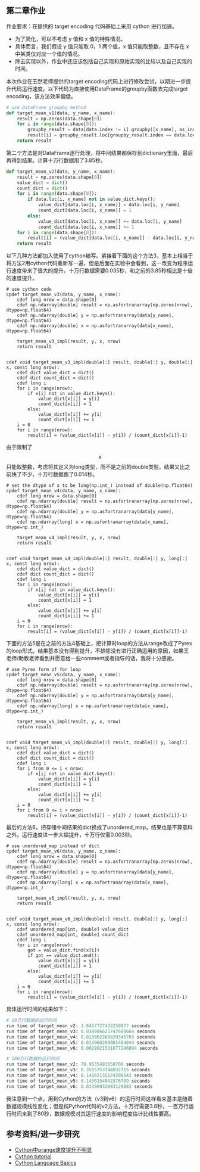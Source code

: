 ## 第二章作业

作业要求：在提供的 target encoding 代码基础上采用 cython 进行加速。

- 为了简化，可以不考虑 y 值和 x 值的特殊情况。
- 具体而言，我们假设 y 值只能取 0，1 两个值，x 值只能取整数，且不存在 x 中某类仅对应一个值的情况。
- 除去实现以外，作业中还应该包括自己实现和原始实现的比较以及自己实现的时间。



本次作业在王然老师提供的target encoding代码上进行修改尝试，以期进一步提升代码运行速度。以下代码为直接使用DataFrame的groupby函数去完成target encoding，该方法效率偏低。

```python
# use DataFrame groupby method
def target_mean_v1(data, y_name, x_name):
    result = np.zeros(data.shape[0])
    for i in range(data.shape[0]):
        groupby_result = data[data.index != i].groupby([x_name], as_index=False).agg(['mean', 'count'])
        result[i] = groupby_result.loc[groupby_result.index == data.loc[i, x_name], (y_name, 'mean')]
    return result
```



第二个方法是对DataFrame逐行处理，将中间结果都保存到dictionary里面，最后再得到结果。计算十万行数据用了3.85秒。

```python
def target_mean_v2(data, y_name, x_name):
    result = np.zeros(data.shape[0])
    value_dict = dict()
    count_dict = dict()
    for i in range(data.shape[0]):
        if data.loc[i, x_name] not in value_dict.keys():
            value_dict[data.loc[i, x_name]] = data.loc[i, y_name]
            count_dict[data.loc[i, x_name]] = 1
        else:
            value_dict[data.loc[i, x_name]] += data.loc[i, y_name]
            count_dict[data.loc[i, x_name]] += 1
    for i in range(data.shape[0]):
        result[i] = (value_dict[data.loc[i, x_name]] - data.loc[i, y_name]) / (count_dict[data.loc[i, x_name]] - 1)
    return result
```



以下几种方法都加入使用了cython编写。紧接着下面的这个方法3，基本上相当于将方法2用cython代码重新写一遍，但是后面在实验中会看到，这一改变为程序运行速度带来了很大的提升。十万行数据需要0.035秒，和之前的3.85秒相比是十倍的速度提升。

```cython
# use cython code 
cpdef target_mean_v3(data, y_name, x_name):
    cdef long nrow = data.shape[0]
    cdef np.ndarray[double] result = np.asfortranarray(np.zeros(nrow), dtype=np.float64)
    cdef np.ndarray[double] y = np.asfortranarray(data[y_name], dtype=np.float64)
    cdef np.ndarray[double] x = np.asfortranarray(data[x_name], dtype=np.float64)

    target_mean_v3_impl(result, y, x, nrow)
    return result


cdef void target_mean_v3_impl(double[:] result, double[:] y, double[:] x, const long nrow):
    cdef dict value_dict = dict()
    cdef dict count_dict = dict()
    cdef long i
    for i in range(nrow):
        if x[i] not in value_dict.keys():
            value_dict[x[i]] = y[i]
            count_dict[x[i]] = 1
        else:
            value_dict[x[i]] += y[i]
            count_dict[x[i]] += 1
    i = 0
    for i in range(nrow):
        result[i] = (value_dict[x[i]] - y[i]) / (count_dict[x[i]]-1)
```



由于限制了$$x$$ 只能取整数，考虑将其定义为long类型，而不是之前的double类型。结果又比之前快了不少，十万行数据跑了0.014秒。

```cython
# set the dtype of x to be long(np.int_) instead of double(np.float64)
cpdef target_mean_v4(data, y_name, x_name):
    cdef long nrow = data.shape[0]
    cdef np.ndarray[double] result = np.asfortranarray(np.zeros(nrow), dtype=np.float64)
    cdef np.ndarray[double] y = np.asfortranarray(data[y_name], dtype=np.float64)
    cdef np.ndarray[long] x = np.asfortranarray(data[x_name], dtype=np.int_)

    target_mean_v4_impl(result, y, x, nrow)
    return result


cdef void target_mean_v4_impl(double[:] result, double[:] y, long[:] x, const long nrow):
    cdef dict value_dict = dict()
    cdef dict count_dict = dict()
    cdef long i
    for i in range(nrow):
        if x[i] not in value_dict.keys():
            value_dict[x[i]] = y[i]
            count_dict[x[i]] = 1
        else:
            value_dict[x[i]] += y[i]
            count_dict[x[i]] += 1
    i = 0
    for i in range(nrow):
        result[i] = (value_dict[x[i]] - y[i]) / (count_dict[x[i]]-1)

```



下面的方法5是在之前的方法4基础上，把计算时loop的方法从range改成了Pyrex的loop形式。结果基本没有得到提升，不排除没有进行正确运用的原因，如果王老师/助教老师看到并愿意给一些comment或者指导的话，我将十分感谢。

```cython
# use Pyrex form of for loop
cpdef target_mean_v5(data, y_name, x_name):
    cdef long nrow = data.shape[0]
    cdef np.ndarray[double] result = np.asfortranarray(np.zeros(nrow), dtype=np.float64)
    cdef np.ndarray[double] y = np.asfortranarray(data[y_name], dtype=np.float64)
    cdef np.ndarray[long] x = np.asfortranarray(data[x_name], dtype=np.int_)

    target_mean_v5_impl(result, y, x, nrow)
    return result


cdef void target_mean_v5_impl(double[:] result, double[:] y, long[:] x, const long nrow):
    cdef dict value_dict = dict()
    cdef dict count_dict = dict()
    cdef long i
    for i from 0 <= i < nrow:
        if x[i] not in value_dict.keys():
            value_dict[x[i]] = y[i]
            count_dict[x[i]] = 1
        else:
            value_dict[x[i]] += y[i]
            count_dict[x[i]] += 1
    i = 0
    for i from 0 <= i < nrow:
        result[i] = (value_dict[x[i]] - y[i]) / (count_dict[x[i]]-1)
```



最后的方法6，把存储中间结果的dict换成了unordered_map，结果也是不算意料之外，运行速度进一步大幅提升，十万行仅需0.003秒。

```cython
# use unordered_map instead of dict
cpdef target_mean_v6(data, y_name, x_name):
    cdef long nrow = data.shape[0]
    cdef np.ndarray[double] result = np.asfortranarray(np.zeros(nrow), dtype=np.float64)
    cdef np.ndarray[double] y = np.asfortranarray(data[y_name], dtype=np.float64)
    cdef np.ndarray[long] x = np.asfortranarray(data[x_name], dtype=np.int_)

    target_mean_v6_impl(result, y, x, nrow)
    return result


cdef void target_mean_v6_impl(double[:] result, double[:] y, long[:] x, const long nrow):
    cdef unordered_map[int, double] value_dict
    cdef unordered_map[int, double] count_dict
    cdef long i
    for i in range(nrow):
        got = value_dict.find(x[i])
        if got == value_dict.end():
            value_dict[x[i]] = y[i]
            count_dict[x[i]] = 1
        else:
            value_dict[x[i]] += y[i]
            count_dict[x[i]] += 1
    i = 0
    for i in range(nrow):
        result[i] = (value_dict[x[i]] - y[i]) / (count_dict[x[i]]-1)
```

具体运行时间的结果如下：

```python
# 10万行数据的运行时间
run time of target_mean_v2: 3.8457727432250977 seconds
run time of target_mean_v3: 0.034906625747680664 seconds
run time of target_mean_v4: 0.013962268829345703 seconds
run time of target_mean_v5: 0.014960289001464844 seconds
run time of target_mean_v6: 0.0029921531677246094 seconds
```

```python
# 100万行数据的运行时间
run time of target_mean_v2: 79.9535493850708 seconds
run time of target_mean_v3: 0.3515753746032715 seconds
run time of target_mean_v4: 0.14162135124206543 seconds
run time of target_mean_v5: 0.1436154842376709 seconds
run time of target_mean_v6: 0.03390932083129883 seconds
```

我注意到一个点，用到Cython的方法（v3到v6）的运行时间这样看来基本是随着数据规模线性变化；但是纯Python代码的v2方法，十万行需要3.8秒，一百万行运行时间来到了80秒，数据规模对其运行速度的影响程度估计比线性要高。

## 参考资料/进一步研究

- [Cython中prange速度提升不明显](https://stackoverflow.com/questions/34454080/cython-prange-not-so-fast-than-single-thread)
- [Cython tutorial](https://www.infoworld.com/article/3252209/cython-tutorial-how-to-speed-up-python.html)
- [Cython Language Basics](http://docs.cython.org/en/latest/src/reference/language_basics.html)
